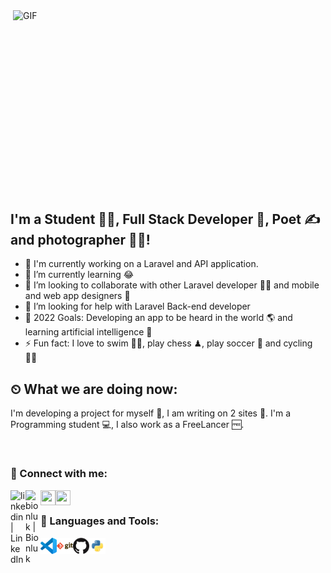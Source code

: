 <img align="right" alt="GIF" src="https://github.com/Kadirbugrakkus/Kadirbugrakkus/code.gif?raw=true" width="500" height="320" />

## I'm a Student 👨‍🎓, Full Stack Developer 🚀, Poet ✍ and photographer 👨‍🎓!
- 🔭 I'm currently working on a Laravel and API application.
- 🌱 I’m currently learning 😂
- 👯 I’m looking to collaborate with other Laravel developer 👩‍💻 and mobile and web app designers 🎨
- 🤔 I’m looking for help with Laravel Back-end developer
- 🥅 2022 Goals: Developing an app to be heard in the world 🌎 and learning artificial intelligence 🤖
- ⚡ Fun fact: I love to swim 🏊‍♀️, play chess ♟, play soccer 🏀 and cycling 🚴‍♀️
## ⏲ What we are doing now:
I'm developing a project for myself 🚀, I am writing on 2 sites 📃.
I'm a Programming student 💻,
I also work as a FreeLancer 🆓.

<br />

### 📩 Connect with me:

[<img align="left" alt="linkedin | LinkedIn" width="24px" src="https://raw.githubusercontent.com/peterthehan/peterthehan/master/assets/linkedin.svg" />][linkedin]
[<img align="left" alt="bionluk | Bionluk" width="24px" src="https://i0.wp.com/www.moramfi.com/wp-content/uploads/2020/06/unnamed-min-1.png?resize=344%2C344&ssl=1" />][bionluk]
[<img align="left" height="24" width="24" src="https://cdn.jsdelivr.net/npm/simple-icons@v4/icons/instagram.svg" />][instagram]
[<img align="left" height="24" width="24" src="https://cdn.jsdelivr.net/npm/simple-icons@v4/icons/gmail.svg" />][gmail]

<br />

### 🔧 Languages and Tools:

[<img align="left" alt="Visual Studio Code" width="26px" src="https://raw.githubusercontent.com/github/explore/80688e429a7d4ef2fca1e82350fe8e3517d3494d/topics/visual-studio-code/visual-studio-code.png" />][vsCode]
[<img align="left" alt="Git" width="26px" src="https://raw.githubusercontent.com/github/explore/80688e429a7d4ef2fca1e82350fe8e3517d3494d/topics/git/git.png" />][git]
[<img align="left" alt="GitHub" width="26px" src="https://raw.githubusercontent.com/github/explore/78df643247d429f6cc873026c0622819ad797942/topics/github/github.png" />][github]
[<img align="left" alt="Python" width="26px" src="https://raw.githubusercontent.com/github/explore/cebd63002168a05a6a642f309227eefeccd92950/topics/python/python.png" />][python]



<br />
<br />
<br />

<br />
<br />

[instagram]: https://www.instagram.com/kadirbugrakkus/
[bionluk]: https://bionluk.com/kadirbugra
[linkedin]: https://www.linkedin.com/in/kadir-bu%C4%9Fra-akku%C5%9F-2316601a2/
[gmail]: mailto:kadirbugrakkus@gmail.com
[vsCode]: https://code.visualstudio.com/
[git]: https://git-scm.com/
[github]: https://github.com/Kadirbugrakkus
[python]: https://www.python.org/
